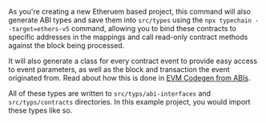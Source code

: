 As you're creating a new Etheruem based project, this command will also generate ABI types and save them into `src/types` using the `npx typechain --target=ethers-v5` command, allowing you to bind these contracts to specific addresses in the mappings and call read-only contract methods against the block being processed.

It will also generate a class for every contract event to provide easy access to event parameters, as well as the block and transaction the event originated from. Read about how this is done in [EVM Codegen from ABIs](../../../build/introduction.md#evm-codegen-from-abis).

All of these types are written to `src/typs/abi-interfaces` and `src/typs/contracts` directories. In this example project, you would import these types like so.
